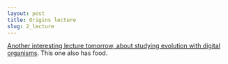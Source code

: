 ```yaml
---
layout: post
title: Origins lecture
slug: 2_lecture
---
```


[Another interesting lecture tomorrow, about studying evolution with digital organisms](https://dailynews.mcmaster.ca/events/origins-institute-public-lecture-using-digital-organisms-to-study-biological-evolution/). This one also has food.
